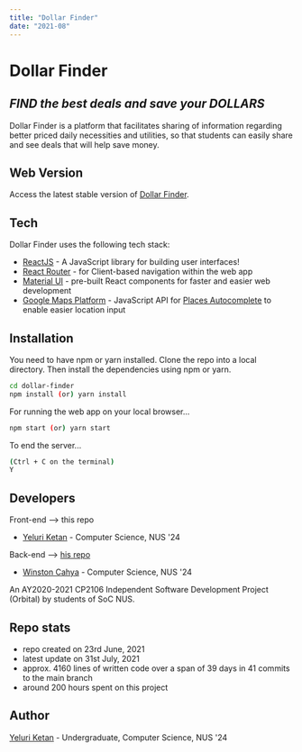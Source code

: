 ```yaml
---
title: "Dollar Finder"
date: "2021-08"
---
```


# Dollar Finder

## _FIND the best deals and save your DOLLARS_

Dollar Finder is a platform that facilitates sharing of information regarding better priced daily necessities and utilities, so that students can easily share and see deals that will help save money.

## Web Version

Access the latest stable version of [Dollar Finder](https://dollarfinder.netlify.app/).

## Tech

Dollar Finder uses the following tech stack:

- [ReactJS](https://reactjs.org/) - A JavaScript library for building user interfaces!
- [React Router](https://reactrouter.com/) - for Client-based navigation within the web app
- [Material UI](https://material-ui.com/) - pre-built React components for faster and easier web development
- [Google Maps Platform](https://developers.google.com/maps) - JavaScript API for [Places Autocomplete](https://developers.google.com/maps/documentation/javascript/places-autocomplete) to enable easier location input

## Installation

You need to have npm or yarn installed.
Clone the repo into a local directory. Then install the dependencies using npm or yarn.

```sh
cd dollar-finder
npm install (or) yarn install
```

For running the web app on your local browser...

```sh
npm start (or) yarn start
```

To end the server...

```sh
(Ctrl + C on the terminal)
Y
```

## Developers

Front-end --> this repo

- [Yeluri Ketan](https://github.com/YeluriKetan) - Computer Science, NUS '24

Back-end --> [his repo](https://github.com/CommanderW324/DollarFinderServer)

- [Winston Cahya](https://github.com/CommanderW324) - Computer Science, NUS '24

An AY2020-2021 CP2106 Independent Software Development Project (Orbital)
by students of SoC NUS.

## Repo stats

- repo created on 23rd June, 2021
- latest update on 31st July, 2021
- approx. 4160 lines of written code over a span of 39 days in 41 commits to the main branch
- around 200 hours spent on this project

## Author

[Yeluri Ketan](https://github.com/YeluriKetan) - Undergraduate, Computer Science, NUS '24
